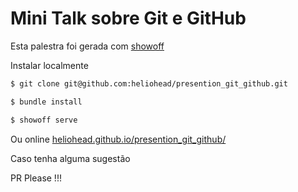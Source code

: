 # Mini Talk sobre Git e GitHub

Esta palestra foi gerada com [showoff](https://github.com/puppetlabs/showoff/)

Instalar localmente

```bash
$ git clone git@github.com:heliohead/presention_git_github.git
```

```bash
$ bundle install
```

```bash
$ showoff serve
```
Ou online [heliohead.github.io/presention_git_github/](http://heliohead.github.io/presention_git_github/)

Caso tenha alguma sugestão

PR Please !!!
